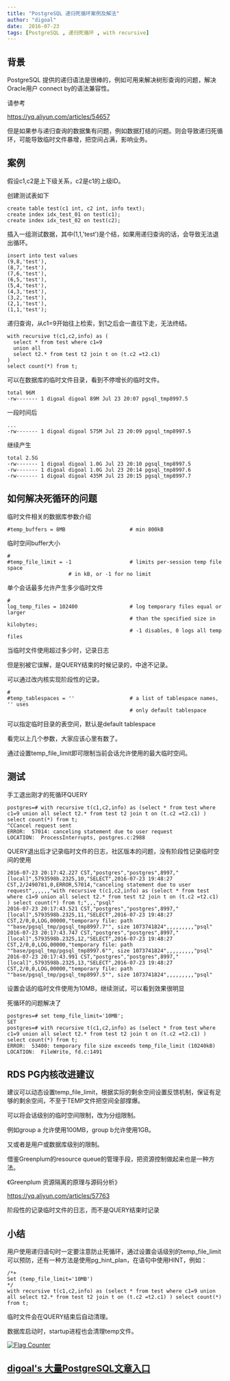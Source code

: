 ```yaml
---
title: "PostgreSQL 递归死循环案例及解法"
author: "digoal"
date:  2016-07-23
tags: [PostgreSQL , 递归死循环 , with recursive]
---
```

## 背景              
PostgreSQL 提供的递归语法是很棒的，例如可用来解决树形查询的问题，解决Oracle用户 connect by的语法兼容性。

请参考

https://yq.aliyun.com/articles/54657

但是如果参与递归查询的数据集有问题，例如数据打结的问题。则会导致递归死循环，可能导致临时文件暴增，把空间占满，影响业务。

## 案例
假设c1,c2是上下级关系，c2是c1的上级ID。

创建测试表如下

```
create table test(c1 int, c2 int, info text);
create index idx_test_01 on test(c1);
create index idx_test_02 on test(c2);
```

插入一组测试数据，其中(1,1,'test')是个结，如果用递归查询的话，会导致无法退出循环。

```
insert into test values 
(9,8,'test'), 
(8,7,'test'), 
(7,6,'test'), 
(6,5,'test'), 
(5,4,'test'), 
(4,3,'test'), 
(3,2,'test'), 
(2,1,'test'), 
(1,1,'test');
```

递归查询，从c1=9开始往上检索，到1之后会一直往下走，无法终结。

```
with recursive t(c1,c2,info) as (
  select * from test where c1=9 
  union all 
  select t2.* from test t2 join t on (t.c2 =t2.c1) 
) 
select count(*) from t;
```

可以在数据库的临时文件目录，看到不停增长的临时文件。

```
total 96M
-rw------- 1 digoal digoal 89M Jul 23 20:07 pgsql_tmp8997.5
```

一段时间后

```
...
-rw------- 1 digoal digoal 575M Jul 23 20:09 pgsql_tmp8997.5
```


继续产生

```
total 2.5G
-rw------- 1 digoal digoal 1.0G Jul 23 20:10 pgsql_tmp8997.5
-rw------- 1 digoal digoal 1.0G Jul 23 20:14 pgsql_tmp8997.6
-rw------- 1 digoal digoal 435M Jul 23 20:15 pgsql_tmp8997.7
```

## 如何解决死循环的问题
临时文件相关的数据库参数介绍

```
#temp_buffers = 8MB                     # min 800kB
```

临时空间buffer大小

```
#
#temp_file_limit = -1                   # limits per-session temp file space
					# in kB, or -1 for no limit
```

单个会话最多允许产生多少临时文件

```
#
log_temp_files = 102400                 # log temporary files equal or larger
                                        # than the specified size in kilobytes;
                                        # -1 disables, 0 logs all temp files
```

当临时文件使用超过多少时，记录日志  

但是别被它误解，是QUERY结束的时候记录的，中途不记录。  

可以通过改内核实现阶段性的记录。  

```
#
#temp_tablespaces = ''                  # a list of tablespace names, '' uses
                                        # only default tablespace
```

可以指定临时目录的表空间，默认是default tablespace


看完以上几个参数，大家应该心里有数了。

通过设置temp_file_limit即可限制当前会话允许使用的最大临时空间。

## 测试
手工退出刚才的死循环QUERY

```
postgres=# with recursive t(c1,c2,info) as (select * from test where c1=9 union all select t2.* from test t2 join t on (t.c2 =t2.c1) ) select count(*) from t;
^CCancel request sent
ERROR:  57014: canceling statement due to user request
LOCATION:  ProcessInterrupts, postgres.c:2988
```

QUERY退出后才记录临时文件的日志，社区版本的问题，没有阶段性记录临时空间的使用

```
2016-07-23 20:17:42.227 CST,"postgres","postgres",8997,"[local]",5793598b.2325,10,"SELECT",2016-07-23 19:48:27 CST,2/2490781,0,ERROR,57014,"canceling statement due to user request",,,,,,"with recursive t(c1,c2,info) as (select * from test where c1=9 union all select t2.* from test t2 join t on (t.c2 =t2.c1) ) select count(*) from t;",,,"psql"
2016-07-23 20:17:43.521 CST,"postgres","postgres",8997,"[local]",5793598b.2325,11,"SELECT",2016-07-23 19:48:27 CST,2/0,0,LOG,00000,"temporary file: path ""base/pgsql_tmp/pgsql_tmp8997.7"", size 1073741824",,,,,,,,,"psql"
2016-07-23 20:17:43.747 CST,"postgres","postgres",8997,"[local]",5793598b.2325,12,"SELECT",2016-07-23 19:48:27 CST,2/0,0,LOG,00000,"temporary file: path ""base/pgsql_tmp/pgsql_tmp8997.6"", size 1073741824",,,,,,,,,"psql"
2016-07-23 20:17:43.991 CST,"postgres","postgres",8997,"[local]",5793598b.2325,13,"SELECT",2016-07-23 19:48:27 CST,2/0,0,LOG,00000,"temporary file: path ""base/pgsql_tmp/pgsql_tmp8997.5"", size 1073741824",,,,,,,,,"psql"
```

设置会话的临时文件使用为10MB，继续测试，可以看到效果很明显

死循环的问题解决了

```
postgres=# set temp_file_limit='10MB';
SET
postgres=# with recursive t(c1,c2,info) as (select * from test where c1=9 union all select t2.* from test t2 join t on (t.c2 =t2.c1) ) select count(*) from t;
ERROR:  53400: temporary file size exceeds temp_file_limit (10240kB)
LOCATION:  FileWrite, fd.c:1491
```

## RDS PG内核改进建议

建议可以动态设置temp_file_limit，根据实际的剩余空间设置反馈机制，保证有足够的剩余空间，不至于TEMP文件把空间全部撑爆。

可以将会话级别的临时空间限制，改为分组限制。

例如group a 允许使用100MB，group b允许使用1GB。

又或者是用户或数据库级别的限制。

借鉴Greenplum的resource queue的管理手段，把资源控制做起来也是一种方法。

《Greenplum 资源隔离的原理与源码分析》

https://yq.aliyun.com/articles/57763

阶段性的记录临时文件的日志，而不是QUERY结束时记录

## 小结
用户使用递归语句时一定要注意防止死循环，通过设置会话级别的temp_file_limit可以预防，还有一种方法是使用pg_hint_plan，在语句中使用HINT，例如：

```
/*+ 
Set (temp_file_limit='10MB')
*/
with recursive t(c1,c2,info) as (select * from test where c1=9 union all select t2.* from test t2 join t on (t.c2 =t2.c1) ) select count(*) from t;
```

临时文件会在QUERY结束后自动清理。

数据库启动时，startup进程也会清理temp文件。
  
  
  
  
  
  
                          
                                  
                           
  
<a rel="nofollow" href="http://info.flagcounter.com/h9V1"  ><img src="http://s03.flagcounter.com/count/h9V1/bg_FFFFFF/txt_000000/border_CCCCCC/columns_2/maxflags_12/viewers_0/labels_0/pageviews_0/flags_0/"  alt="Flag Counter"  border="0"  ></a>  
  
  
  
  
  
  
## [digoal's 大量PostgreSQL文章入口](https://github.com/digoal/blog/blob/master/README.md "22709685feb7cab07d30f30387f0a9ae")
  
